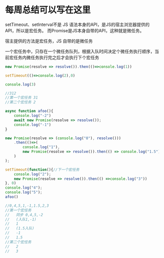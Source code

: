 # 每周总结可以写在这里
setTimeout、setInterval不是 JS 语法本身的API，是JS的宿主浏览器提供的API，所以是宏任务。
而Promise是JS本身自带的API，这种就是微任务。

宿主提供的方法是宏任务，JS 自带的是微任务

一个宏任务中，只存在一个微任务队列，根据入队时间决定个微任务执行顺序，当前宏任务内微任务执行完之后才会执行下个宏任务

```js
new Promise(resolve => resolve()).then(()=>console.log(1))

setTimeout(()=>console.log(2),0)

console.log(3)

//312
//第一个宏任务 31
//第二个宏任务 2
```

```js
async function afoo(){
    console.log("-2")
    await new Promise(resolve => resolve());
    console.log("-1")
}

new Promise(resolve => (console.log("0"), resolve()))
    .then(()=>(
        console.log("1"), 
        new Promise(resolve => resolve()).then(() => console.log("1.5")) 
    )
);

setTimeout(function(){//下一个宏任务
    console.log("2");
    new Promise(resolve => resolve()).then(() =>console.log("3"))
}, 0)
console.log("4");
console.log("5");
afoo()

//0,4,5,1,-1,1.5,2,3 
//第一个宏任务 
//   同步 0,4,5,-2  
//   (入队1,-1)
//   1 
//   (1.5入队)  
//   -1  
//   1.5
//第二个宏任务  
//   2  
//   3
```




